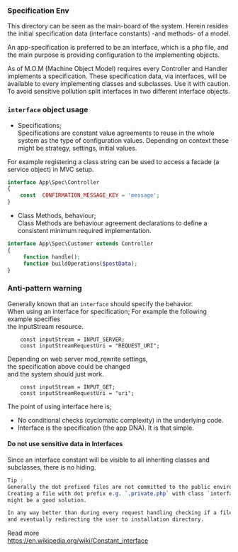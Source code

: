 ### Specification Env

This directory can be seen as the main-board of the system.
Herein resides the initial specification data (interface constants) 
-and methods- of a model.  

An app-specification is preferred to be an interface, which is a php file, 
and the main purpose is providing configuration to the implementing objects.

As of M.O.M (Machine Object Model)  requires every Controller and Handler implements a specification.
These specification data, via interfaces, will be available to every implementing 
classes and subclasses. Use it with caution.
To avoid sensitive pollution split interfaces in two different interface objects.

### `interface` object usage
+ Specifications;   
Specifications are constant value agreements to reuse in the whole system as the type of configuration values.
Depending on context these might be strategy, settings, initial values.  

For example registering a class string can be used to access a facade (a service object) in MVC setup.
```php
interface App\Spec\Controller
{
    const  CONFIRMATION_MESSAGE_KEY = 'message';
}
```


+ Class Methods, behaviour;   
Class Methods are behaviour agreement declarations to define a consistent minimum required implementation. 
```php
interface App\Spec\Customer extends Controller
{
     function handle();
     function buildOperations($postData);
}
```


### Anti-pattern warning
Generally known that an `interface` should specify the behavior.   
When using an interface for specification; 
For example the following example specifies  
the inputStream resource. 

```
    const inputStream = INPUT_SERVER;
    const inputStreamRequestUri = "REQUEST_URI";
```
Depending on web server mod_rewrite settings,  
the specification above could be changed  
and the system should just work.
```
    const inputStream = INPUT_GET;
    const inputStreamRequestUri = "uri";
```

The point of using interface here is;
+ No conditional checks (cyclomatic complexity) in the underlying code.
+ Interface is the specification (the app DNA). It is that simple.

#### Do not use sensitive data in Interfaces
Since an interface constant will be visible to all inheriting
classes and subclasses, there is no hiding.

```css
Tip :  
Generally the dot prefixed files are not committed to the public environments.
Creating a file with dot prefix e.g. `.private.php` with class `interface private {}`
might be a good solution.  

In any way better than during every request handling checking if a file or directory exists 
and eventually redirecting the user to installation directory.  


```


Read more   
https://en.wikipedia.org/wiki/Constant_interface


